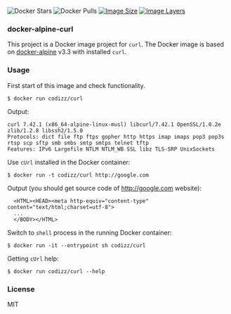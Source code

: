 ![Docker Stars](https://img.shields.io/docker/stars/codizz/curl.svg)
![Docker Pulls](https://img.shields.io/docker/pulls/codizz/curl.svg)
[![Image Size](https://img.shields.io/imagelayers/image-size/codizz/curl/latest.svg)](https://imagelayers.io/?images=codizz/curl:latest)
[![Image Layers](https://img.shields.io/imagelayers/layers/codizz/curl/latest.svg)](https://imagelayers.io/?images=codizz/curl:latest)

### docker-alpine-curl

This project is a Docker image project for `curl`. The Docker image is based on [docker-alpine](https://github.com/gliderlabs/docker-alpine) v3.3 with installed `curl`.

### Usage

First start of this image and check functionality.

    $ docker run codizz/curl

Output:
```
curl 7.42.1 (x86_64-alpine-linux-musl) libcurl/7.42.1 OpenSSL/1.0.2e zlib/1.2.8 libssh2/1.5.0
Protocols: dict file ftp ftps gopher http https imap imaps pop3 pop3s rtsp scp sftp smb smbs smtp smtps telnet tftp
Features: IPv6 Largefile NTLM NTLM_WB SSL libz TLS-SRP UnixSockets
```

Use `cUrl` installed in the Docker container:

    $ docker run -t codizz/curl http://google.com

Output (you should get source code of http://google.com website): 
```
  <HTML><HEAD><meta http-equiv="content-type" content="text/html;charset=utf-8">
  ...
  </BODY></HTML>
```

Switch to `shell` process in the running Docker container:

    $ docker run -it --entrypoint sh codizz/curl

Getting `cUrl` help:

    $ docker run codizz/curl --help

### License

MIT
